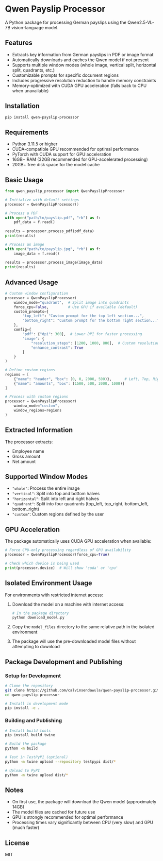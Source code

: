 # Qwen Payslip Processor

A Python package for processing German payslips using the Qwen2.5-VL-7B vision-language model.

## Features

- Extracts key information from German payslips in PDF or image format
- Automatically downloads and caches the Qwen model if not present
- Supports multiple window modes (whole image, vertical split, horizontal split, quadrants, etc.)
- Customizable prompts for specific document regions
- Includes progressive resolution reduction to handle memory constraints
- Memory-optimized with CUDA GPU acceleration (falls back to CPU when unavailable)

## Installation

```bash
pip install qwen-payslip-processor
```

## Requirements

- Python 3.11.5 or higher
- CUDA-compatible GPU recommended for optimal performance
- PyTorch with CUDA support for GPU acceleration
- 16GB+ RAM (32GB recommended for GPU-accelerated processing)
- 20GB+ free disk space for the model cache

## Basic Usage

```python
from qwen_payslip_processor import QwenPayslipProcessor

# Initialize with default settings
processor = QwenPayslipProcessor()

# Process a PDF
with open("path/to/payslip.pdf", "rb") as f:
    pdf_data = f.read()
    
results = processor.process_pdf(pdf_data)
print(results)

# Process an image
with open("path/to/payslip.jpg", "rb") as f:
    image_data = f.read()
    
results = processor.process_image(image_data)
print(results)
```

## Advanced Usage

```python
# Custom window configuration
processor = QwenPayslipProcessor(
    window_mode="quadrant",  # Split image into quadrants
    force_cpu=False,         # Use GPU if available (default)
    custom_prompts={
        "top_left": "Custom prompt for the top left section...",
        "bottom_right": "Custom prompt for the bottom right section..."
    },
    config={
        "pdf": {"dpi": 300},  # Lower DPI for faster processing
        "image": {
            "resolution_steps": [1200, 1000, 800],  # Custom resolution steps
            "enhance_contrast": True
        }
    }
)

# Define custom regions
regions = [
    {"name": "header", "box": (0, 0, 2000, 500)},      # Left, Top, Right, Bottom
    {"name": "amounts", "box": (1500, 500, 2000, 1000)}
]

# Process with custom regions
processor = QwenPayslipProcessor(
    window_mode="custom",
    window_regions=regions
)
```

## Extracted Information

The processor extracts:
- Employee name
- Gross amount 
- Net amount

## Supported Window Modes

- `"whole"`: Process the entire image
- `"vertical"`: Split into top and bottom halves
- `"horizontal"`: Split into left and right halves
- `"quadrant"`: Split into four quadrants (top_left, top_right, bottom_left, bottom_right)
- `"custom"`: Custom regions defined by the user

## GPU Acceleration

The package automatically uses CUDA GPU acceleration when available:

```python
# Force CPU-only processing regardless of GPU availability
processor = QwenPayslipProcessor(force_cpu=True)

# Check which device is being used
print(processor.device)  # Will show 'cuda' or 'cpu'
```

## Isolated Environment Usage

For environments with restricted internet access:

1. Download the model on a machine with internet access:
   ```bash
   # In the package directory
   python download_model.py
   ```

2. Copy the `model_files` directory to the same relative path in the isolated environment

3. The package will use the pre-downloaded model files without attempting to download

## Package Development and Publishing

### Setup for Development

```bash
# Clone the repository
git clone https://github.com/calvinsendawula/qwen-payslip-processor.git
cd qwen-payslip-processor

# Install in development mode
pip install -e .
```

### Building and Publishing

```bash
# Install build tools
pip install build twine

# Build the package
python -m build

# Test in TestPyPI (optional)
python -m twine upload --repository testpypi dist/*

# Upload to PyPI
python -m twine upload dist/*
```

## Notes

- On first use, the package will download the Qwen model (approximately 14GB)
- The model files are cached for future use
- GPU is strongly recommended for optimal performance
- Processing times vary significantly between CPU (very slow) and GPU (much faster)

## License

MIT
